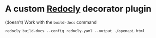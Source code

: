 # A custom [Redocly][1] decorator plugin

(doesn't) Work with the `build-docs` command

`redocly build-docs --config redocly.yaml --output ./openapi.html`

[1]: https://redocly.com/docs/cli/custom-plugins/custom-decorators#decorator-example
